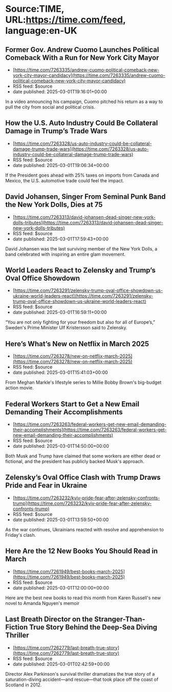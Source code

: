 # Source:TIME, URL:https://time.com/feed, language:en-UK

## Former Gov. Andrew Cuomo Launches Political Comeback With a Run for New York City Mayor
 - [https://time.com/7263335/andrew-cuomo-political-comeback-new-york-city-mayor-candidacy](https://time.com/7263335/andrew-cuomo-political-comeback-new-york-city-mayor-candidacy)
 - RSS feed: $source
 - date published: 2025-03-01T19:16:01+00:00

In a video announcing his campaign, Cuomo pitched his return as a way to pull the city from social and political crisis.

## How the U.S. Auto Industry Could Be Collateral Damage in Trump’s Trade Wars
 - [https://time.com/7263328/us-auto-industry-could-be-collateral-damage-trump-trade-wars](https://time.com/7263328/us-auto-industry-could-be-collateral-damage-trump-trade-wars)
 - RSS feed: $source
 - date published: 2025-03-01T19:06:34+00:00

If the President goes ahead with 25% taxes on imports from Canada and Mexico, the U.S. automotive trade could feel the impact.

## David Johansen, Singer From Seminal Punk Band the New York Dolls, Dies at 75
 - [https://time.com/7263313/david-johansen-dead-singer-new-york-dolls-tributes](https://time.com/7263313/david-johansen-dead-singer-new-york-dolls-tributes)
 - RSS feed: $source
 - date published: 2025-03-01T17:59:43+00:00

David Johansen was the last surviving member of the New York Dolls, a band celebrated with inspiring an entire glam movement.

## World Leaders React to Zelensky and Trump’s Oval Office Showdown
 - [https://time.com/7263291/zelensky-trump-oval-office-showdown-us-ukraine-world-leaders-react](https://time.com/7263291/zelensky-trump-oval-office-showdown-us-ukraine-world-leaders-react)
 - RSS feed: $source
 - date published: 2025-03-01T16:59:11+00:00

“You are not only fighting for your freedom but also for all of Europe’s,” Sweden's Prime Minister Ulf Kristersson said to Zelensky.

## Here’s What’s New on Netflix in March 2025
 - [https://time.com/7263278/new-on-netflix-march-2025](https://time.com/7263278/new-on-netflix-march-2025)
 - RSS feed: $source
 - date published: 2025-03-01T15:41:03+00:00

From Meghan Markle's lifestyle series to Millie Bobby Brown's big-budget action movie.

## Federal Workers Start to Get a New Email Demanding Their Accomplishments
 - [https://time.com/7263263/federal-workers-get-new-email-demanding-their-accomplishments](https://time.com/7263263/federal-workers-get-new-email-demanding-their-accomplishments)
 - RSS feed: $source
 - date published: 2025-03-01T14:50:00+00:00

Both Musk and Trump have claimed that some workers are either dead or fictional, and the president has publicly backed Musk's approach.

## Zelensky’s Oval Office Clash with Trump Draws Pride and Fear in Ukraine
 - [https://time.com/7263232/kyiv-pride-fear-after-zelensky-confronts-trump](https://time.com/7263232/kyiv-pride-fear-after-zelensky-confronts-trump)
 - RSS feed: $source
 - date published: 2025-03-01T13:59:50+00:00

As the war continues, Ukrainians reacted with resolve and apprehension to Friday's clash.

## Here Are the 12 New Books You Should Read in March
 - [https://time.com/7261949/best-books-march-2025](https://time.com/7261949/best-books-march-2025)
 - RSS feed: $source
 - date published: 2025-03-01T12:00:00+00:00

Here are the best new books to read this month from Karen Russell's new novel to Amanda Nguyen's memoir

## Last Breath Director on the Stranger-Than-Fiction True Story Behind the Deep-Sea Diving Thriller
 - [https://time.com/7262779/last-breath-true-story](https://time.com/7262779/last-breath-true-story)
 - RSS feed: $source
 - date published: 2025-03-01T02:42:59+00:00

Director Alex Parkinson's survival thriller dramatizes the true story of a saturation-diving accident—and rescue—that took place off the coast of Scotland in 2012.

